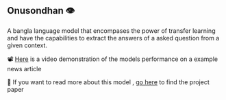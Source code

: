 ## Onusondhan 👁️

A bangla language model that encompases the power of transfer learning 
and have the capabilities to extract the answers of a asked question
from a given context.

📽 [Here](https://drive.google.com/file/d/1YRIIo8FQinL7pa5IeOd87ZD7CUKX2G_K/view?usp=share_link) is a video demonstration of the models performance on a example news article

📖 If you want to read more about this model , [go here](https://drive.google.com/file/d/1-97Y0adu0U_xrfEXidEfHCCS6qaCAoDN/view?usp=sharing) to find the project paper
